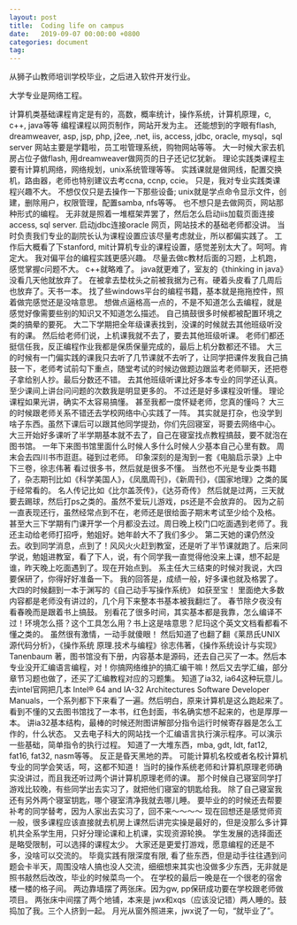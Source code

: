 ```yaml
---
layout: post
title:  Coding life on campus
date:   2019-09-07 00:00:00 +0800
categories: document
tag: 
---
```

从狮子山教师培训学校毕业，之后进入软件开发行业。

大学专业是网络工程。

计算机类基础课程肯定是有的，高数，概率统计，操作系统，计算机原理，c, c++, java等等
编程课程以网页制作，网站开发为主。
还能想到的字眼有flash, dreamweaver, asp, jsp, php, j2ee, .net, iis, access, jdbc, oracle, mysql，sql server
网站主要是学籍啦，员工啦管理系统，购物网站等等。
大一时候大家去机房占位子做flash, 用dreamweaver做网页的日子还记忆犹新。
理论实践类课程主要有计算机网络，网络规划，unix系统管理等等。
实践课就是做网线，配置交换机，路由器，老师也特别建议去考ccna, ccnp, ccie。
只是，我对专业实践类课程兴趣不大。
不想仅仅只是去操作一下那些设备; unix就是学点命令显示文件，创建，删除用户，权限管理，配置samba, nfs等等。
也不想只是去做网页，网站那种形式的编程。
无非就是照着一堆框架弄罢了，然后怎么启动iis加载页面连接access, sql server. 启动jdbc连接oracle
网页，网站技术的基础老师都没讲。
当时负责我们专业的副院长认为课程设置应该尽量考虑就业，所以都偏实践了。
工作后大概看了下stanford, mit计算机专业的课程设置，感觉差别太大了。呵呵。肯定大。
我对偏平台的编程实践更感兴趣。
尽量去做c教材后面的习题，上机跑，感觉掌握c问题不大。
c++就略难了。
java就更难了，室友的《thinking in java》没看几天他就放弃了。
在被拿去垫枕头之前被我据为己有。硬着头皮看了几周后也放弃了。天书一本。
找了些windows平台的编程书籍，基本就是拖拖控件，照着做完感觉还是没啥意思。
想做点逼格高一点的，不是不知道怎么去编程，就是感觉好像需要些别的知识又不知道怎么描述。
自己搞鼓很多时候都被配置环境之类的搞晕的要死。
大二下学期把全年级课表找到，没课的时候就去其他班级听没有的课。
然后给老师们说，上机课我就不去了，要去其他班级听课。
老师们都还挺信任我，反正编程作业我都是保质保量完成的，最后上机分数都还不错。
大三的时候有一门偏实践的课我只去听了几节课就不去听了，让同学把课件发我自己搞鼓一下，老师考试前勾下重点，随堂考试的时候边做题边跟监考老师聊天，还把卷子拿给别人抄。最后分数还不错。
去其他班级听课比好多本专业的同学还认真。
至少课间上讲台问问题的次数我是明显更多的。
不过还是好多课程没听懂。
理论课程如果光讲，确实不太容易搞懂。
甚至我都一度怀疑老师，您真的懂吗？
大三的时候跟老师关系不错还去学校网络中心实践了一阵。
其实就是打杂，也没学到啥子东西。虽然下课后可以跟其他同学提劲，你们先回寝室，哥要去网络中心。
大三开始好多课听了半学期基本就不去了，自己在寝室找点教程搞鼓，要不就泡在图书馆。
一年下来图书馆里面什么时候人多什么时候人少基本自己心里有数。
周末会去四川书市逛逛。碰到过老师。
印象深刻的是淘到一套《电脑启示录》上中下三卷，徐志伟著
看过很多书，然后就是很多不懂。
当然也不光是专业类书籍了，杂志期刊比如《科学美国人》，《凤凰周刊》，《新周刊》，《国家地理》之类的属于经常看的。
名人传记比如《比尔盖茨传》，《达芬奇传》
然后就是过两，三天就要去踢球，然后打ps之类的。虽然不爱玩儿游戏，ps还是不会放弃的。
因为之前一直表现还行，虽然经常点到不在，老师还是很给面子期末考试至少给个及格。
甚至大三下学期有门课开学一个月都没去过。周日晚上校门口吃面遇到老师了。我还主动给老师打招呼，勉姐好。她年龄大不了我们多少。
第二天她的课仍然没去。收到同学消息，点到了！风风火火赶到教室，还是听了半节课就跑了。后来同学说，勉姐进教室，看了下人，说，有个同学我一直觉得他没来上课，想不起是谁，昨天晚上吃面遇到了。现在开始点到。
系主任大三结束的时候对我说，大四要保研了，你得好好准备一下。
我的回答是，成绩一般，好多课也就及格罢了。
大四的时候翻到一本于渊写的《自己动手写操作系统》
如获至宝！
里面绝大多数内容都是老师没有讲过的，几个月下来整本书基本被我翻烂了。
春节除夕夜没有看春晚而是跟着书上搞鼓。
别看花了很多时间，其实基本都是我靠，怎么编译不过！环境怎么搭？这个工具怎么用？书上这是啥意思？尼玛这个英文文档看都看不懂之类的。
虽然很有激情，一动手就傻眼！
然后知道了也翻了翻《莱昂氏UNIX源代码分析》，《操作系统 原理.技术与编程》徐志伟著，《操作系统设计与实现》Tanenbaum 著，图书馆没有下册，内容基本是源码，还去自己买了一本。然后本专业没开汇编语言编程，对！你搞网络维护的搞汇编干嘛！然后又去学汇编，部分章节习题也做了，还买了汇编教程对应的习题集。
知道了ia32, ia64这种玩意儿。去intel官网把几本 Intel® 64 and IA-32 Architectures Software Developer Manuals，一个系列都下下来看了一遍。然后明白，原来计算机是这么跑起来了。
看到不懂的又去图书馆找了一本书，红色封面，书名确实想不起来的，也是厚厚一本。
讲ia32基本结构，最棒的时候还附图讲解部分指令运行时候寄存器是怎么工作的，什么状态。
又去电子科大的网站找一个汇编语言执行演示程序。可以演示一些基础，简单指令的执行过程。
知道了一大堆东西，mba, gdt, ldt, fat12, fat16, fat32, nasm等等。
反正是昏天黑地的弄。
可能计算机名校或者名校计算机专业的同学会笑话，呵，这都不知道！
当时的操作系统老师和计算机原理老师确实没讲过，而且我还听过两个讲计算机原理老师的课。
那个时候自己寝室同学打游戏比较晚，有些同学出去实习了，就把他们寝室的钥匙给我。
除了自己寝室我还有另外两个寝室钥匙，哪个寝室清净我就去哪儿睡。
要毕业的的时候还去帮要补考的同学替考，因为人家出去实习了，回不来～～～～
现在回想还是感觉师资一般，很多课程应该直接就去机房上课然后讲完实操是最好的，但是没那么多计算机共全系学生用，只好分理论课和上机课，实现资源轮换。
学生发展的选择面还是略受限制，可以选择的课程太少。
大家还是更爱打游戏，愿意编程的还是不多，没啥可以交流的。
毕竟实践有限深度有限, 看了些东西，但是动手往往遇到问题会卡半天，周围没啥人搞也没人交流，细细想来其实也没做多少东西，无非就是照书敲然后改改，毕业的时候菜鸟一个。
在学校的最后一晚是在一个很老的宿舍楼一楼的格子间。
两边靠墙摆了两张床。因为gw, pp保研成功要在学校跟老师做项目。
两张床中间摆了两个地铺，本来是 jwx和xqs（应该没记错）两人睡的。鼓捣加了我。三个人挤到一起。
月光从窗外照进来，jwx说了一句，“就毕业了”。

